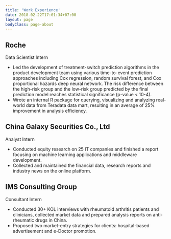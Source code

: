 ```yaml
---
title: 'Work Experience'
date: 2018-02-22T17:01:34+07:00
layout: page
bodyClass: page-about
---
```


## Roche

Data Scientist Intern

- Led the development of treatment-switch prediction algorithms in the product development team using various time-to-event prediction approaches including Cox regression, random survival forest, and Cox proportional hazards deep neural network. The risk difference between the high-risk group and the low-risk group predicted by the final prediction model reaches statistical significance (p-value < 10-4).
- Wrote an internal R package for querying, visualizing and analyzing real-world data from Teradata data mart, resulting in an average of 25% improvement in analysis efficiency. 



## China Galaxy Securities Co., Ltd	

Analyst Intern

- Conducted equity research on 25 IT companies and finished a report focusing on machine learning applications and middleware development.
- Collected and maintained the financial data, research reports and industry news on the online platform. 


## IMS Consulting Group 	

Consultant Intern

- Conducted 30+ KOL interviews with rheumatoid arthritis patients and clinicians, collected market data and prepared analysis reports on anti-rheumatic drugs in China. 
- Proposed two market-entry strategies for clients: hospital-based advertisement and e-Doctor promotion. 
